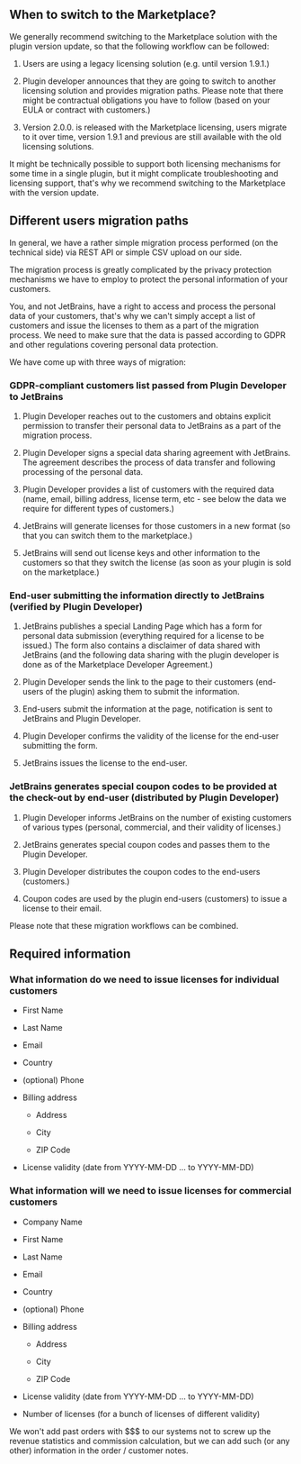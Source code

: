[//]: # (title: Moving to the marketplace from other licensing/billing solutions)

## When to switch to the Marketplace?

We generally recommend switching to the Marketplace solution with the plugin version update, so that the following workflow can be followed:

1. Users are using a legacy licensing solution (e.g. until version 1.9.1.)

1. Plugin developer announces that they are going to switch to another licensing solution and provides migration paths. Please note that there might be contractual obligations you have to follow (based on your EULA or contract with customers.)

1. Version 2.0.0. is released with the Marketplace licensing, users migrate to it over time, version 1.9.1 and previous are still available with the old licensing solutions.

It might be technically possible to support both licensing mechanisms for some time in a single plugin, but it might complicate troubleshooting and licensing support, that's why we recommend switching to the Marketplace with the version update.

## Different users migration paths

In general, we have a rather simple migration process performed (on the technical side) via REST API or simple CSV upload on our side.

The migration process is greatly complicated by the privacy protection mechanisms we have to employ to protect the personal information of your customers.

You, and not JetBrains, have a right to access and process the personal data of your customers, that's why we can't simply accept a list of customers and issue the licenses to them as a part of the migration process. We need to make sure that the data is passed according to GDPR and other regulations covering personal data protection.

We have come up with three ways of migration:

### GDPR-compliant customers list passed from Plugin Developer to JetBrains

1. Plugin Developer reaches out to the customers and obtains explicit permission to transfer their personal data to JetBrains as a part of the migration process.

1. Plugin Developer signs a special data sharing agreement with JetBrains. The agreement describes the process of data transfer and following processing of the personal data.

1. Plugin Developer provides a list of customers with the required data (name, email, billing address, license term, etc - see below the data we require for different types of customers.)

1. JetBrains will generate licenses for those customers in a new format (so that you can switch them to the marketplace.)

1. JetBrains will send out license keys and other information to the customers so that they switch the license (as soon as your plugin is sold on the marketplace.)

### End-user submitting the information directly to JetBrains (verified by Plugin Developer)

1. JetBrains publishes a special Landing Page which has a form for personal data submission (everything required for a license to be issued.) The form also contains a disclaimer of data shared with JetBrains (and the following data sharing with the plugin developer is done as of the Marketplace Developer Agreement.)

1. Plugin Developer sends the link to the page to their customers (end-users of the plugin) asking them to submit the information.

1. End-users submit the information at the page, notification is sent to JetBrains and Plugin Developer.

1. Plugin Developer confirms the validity of the license for the end-user submitting the form.

1. JetBrains issues the license to the end-user.

### JetBrains generates special coupon codes to be provided at the check-out by end-user (distributed by Plugin Developer)

1. Plugin Developer informs JetBrains on the number of existing customers of various types (personal, commercial, and their validity of licenses.)

1. JetBrains generates special coupon codes and passes them to the Plugin Developer.

1. Plugin Developer distributes the coupon codes to the end-users (customers.)

1. Coupon codes are used by the plugin end-users (customers) to issue a license to their email.

Please note that these migration workflows can be combined.

## Required information

### What information do we need to issue licenses for individual customers

* First Name

* Last Name

* Email

* Country

* (optional) Phone

* Billing address

    * Address

    * City

    * ZIP Code

* License validity (date from YYYY-MM-DD ... to YYYY-MM-DD)

### What information will we need to issue licenses for commercial customers

* Company Name

* First Name

* Last Name

* Email

* Country

* (optional) Phone

* Billing address

    * Address

    * City

    * ZIP Code

* License validity (date from YYYY-MM-DD ... to YYYY-MM-DD)

* Number of licenses (for a bunch of licenses of different validity)

We won't add past orders with $$$ to our systems not to screw up the revenue statistics and commission calculation, but we can add such (or any other) information in the order / customer notes.
